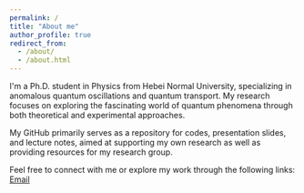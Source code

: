 ```yaml
---
permalink: /
title: "About me"
author_profile: true
redirect_from: 
  - /about/
  - /about.html
---
```


I'm a Ph.D. student in Physics from Hebei Normal University, specializing in anomalous quantum oscillations and quantum transport. My research focuses on exploring the fascinating world of quantum phenomena through both theoretical and experimental approaches.

My GitHub primarily serves as a repository for codes, presentation slides, and lecture notes, aimed at supporting my own research as well as providing resources for my research group.

Feel free to connect with me or explore my work through the following links:
[Email](mailto:duxinlongedu@q63.com)
